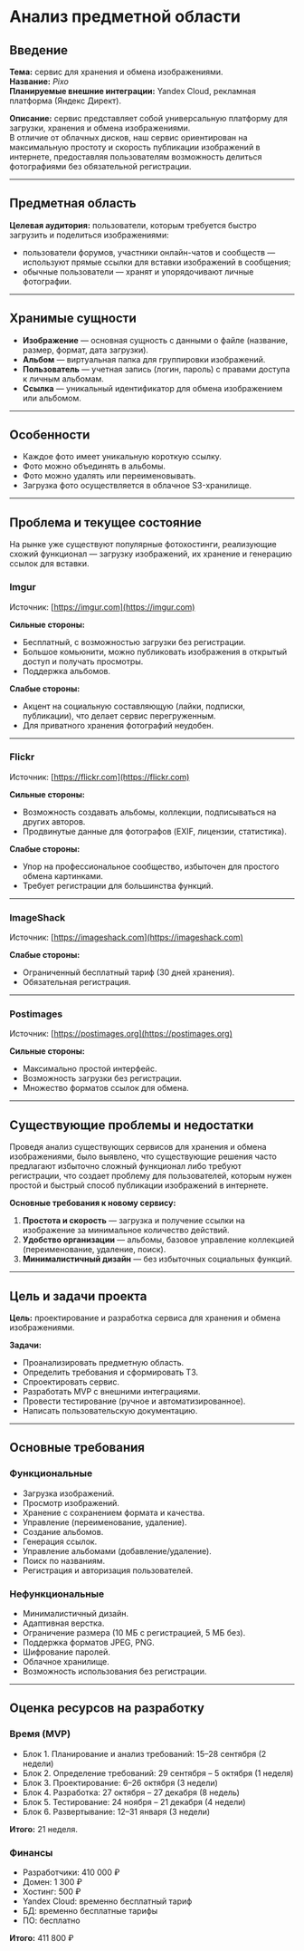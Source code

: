 # Анализ предметной области

## Введение
**Тема:** сервис для хранения и обмена изображениями.  
**Название:** *Pixo*  
**Планируемые внешние интеграции:** Yandex Cloud, рекламная платформа (Яндекс Директ). 

**Описание:** сервис представляет собой универсальную платформу для загрузки, хранения и обмена изображениями.  
В отличие от облачных дисков, наш сервис ориентирован на максимальную простоту и скорость публикации изображений в интернете, предоставляя пользователям возможность делиться фотографиями без обязательной регистрации.

---

## Предметная область
**Целевая аудитория:** пользователи, которым требуется быстро загрузить и поделиться изображениями:  
- пользователи форумов, участники онлайн-чатов и сообществ — используют прямые ссылки для вставки изображений в сообщения;
- обычные пользователи — хранят и упорядочивают личные фотографии.
  
---

## Хранимые сущности
- **Изображение** — основная сущность с данными о файле (название, размер, формат, дата загрузки).  
- **Альбом** — виртуальная папка для группировки изображений.  
- **Пользователь** — учетная запись (логин, пароль) с правами доступа к личным альбомам.  
- **Ссылка** — уникальный идентификатор для обмена изображением или альбомом.  

---

## Особенности
- Каждое фото имеет уникальную короткую ссылку.
- Фото можно объединять в альбомы.
- Фото можно удалять или переименовывать.
- Загрузка фото осуществляется в облачное S3-хранилище.

---

## Проблема и текущее состояние
На рынке уже существуют популярные фотохостинги, реализующие схожий функционал — загрузку изображений, их хранение и генерацию ссылок для вставки.
### Imgur
Источник: [https://imgur.com](https://imgur.com)  

**Сильные стороны:**  
- Бесплатный, с возможностью загрузки без регистрации.  
- Большое комьюнити, можно публиковать изображения в открытый доступ и получать просмотры.  
- Поддержка альбомов.  

**Слабые стороны:**  
- Акцент на социальную составляющую (лайки, подписки, публикации), что делает сервис перегруженным.  
- Для приватного хранения фотографий неудобен.  

---

### Flickr
Источник: [https://flickr.com](https://flickr.com)  

**Сильные стороны:**  
- Возможность создавать альбомы, коллекции, подписываться на других авторов.  
- Продвинутые данные для фотографов (EXIF, лицензии, статистика).  

**Слабые стороны:**  
- Упор на профессиональное сообщество, избыточен для простого обмена картинками.  
- Требует регистрации для большинства функций.  

---

### ImageShack
Источник: [https://imageshack.com](https://imageshack.com)  

**Слабые стороны:**  
- Ограниченный бесплатный тариф (30 дней хранения).  
- Обязательная регистрация.  

---

### Postimages
Источник: [https://postimages.org](https://postimages.org)  

**Сильные стороны:**  
- Максимально простой интерфейс.  
- Возможность загрузки без регистрации.  
- Множество форматов ссылок для обмена.  

---

## Существующие проблемы и недостатки
Проведя анализ существующих сервисов для хранения и обмена изображениями, было выявлено, что существующие решения часто предлагают избыточно сложный функционал либо требуют регистрации, что создает проблему для пользователей, которым нужен простой и быстрый способ публикации изображений в интернете. 

**Основные требования к новому сервису:**  
1. **Простота и скорость** — загрузка и получение ссылки на изображение за минимальное количество действий.  
2. **Удобство организации** — альбомы, базовое управление коллекцией (переименование, удаление, поиск).  
3. **Минималистичный дизайн** — без избыточных социальных функций.  

---

## Цель и задачи проекта
**Цель:** проектирование и разработка сервиса для хранения и обмена изображениями.  

**Задачи:**  
- Проанализировать предметную область.  
- Определить требования и сформировать ТЗ.  
- Спроектировать сервис.  
- Разработать MVP с внешними интеграциями.  
- Провести тестирование (ручное и автоматизированное).  
- Написать пользовательскую документацию.  

---

## Основные требования

### Функциональные
- Загрузка изображений.  
- Просмотр изображений.  
- Хранение с сохранением формата и качества.  
- Управление (переименование, удаление).  
- Создание альбомов.  
- Генерация ссылок.  
- Управление альбомами (добавление/удаление).  
- Поиск по названиям.  
- Регистрация и авторизация пользователей.  

### Нефункциональные
- Минималистичный дизайн.  
- Адаптивная верстка.  
- Ограничение размера (10 МБ с регистрацией, 5 МБ без).  
- Поддержка форматов JPEG, PNG.  
- Шифрование паролей.  
- Облачное хранилище.  
- Возможность использования без регистрации.  

---

## Оценка ресурсов на разработку

### Время (MVP)
- Блок 1. Планирование и анализ требований: 15–28 сентября (2 недели)  
- Блок 2. Определение требований: 29 сентября – 5 октября (1 неделя)  
- Блок 3. Проектирование: 6–26 октября (3 недели)  
- Блок 4. Разработка: 27 октября – 27 декабря (8 недель)  
- Блок 5. Тестирование: 24 ноября – 21 декабря (4 недели)  
- Блок 6. Развертывание: 12–31 января (3 недели)  

**Итого:** 21 неделя.  

### Финансы
- Разработчики: 410 000 ₽  
- Домен: 1 300 ₽  
- Хостинг: 500 ₽  
- Yandex Cloud: временно бесплатный тариф  
- БД: временно бесплатные тарифы  
- ПО: бесплатно  

**Итого:** 411 800 ₽  
